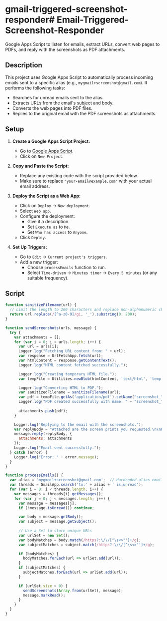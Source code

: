 # gmail-triggered-screenshot-responder# Email-Triggered-Screenshot-Responder

Google Apps Script to listen for emails, extract URLs, convert web pages to PDFs, and reply with the screenshots as PDF attachments.

## Description

This project uses Google Apps Script to automatically process incoming emails sent to a specific alias (e.g., `mygmail+screenshot@gmail.com`). It performs the following tasks:
- Searches for unread emails sent to the alias.
- Extracts URLs from the email's subject and body.
- Converts the web pages into PDF files.
- Replies to the original email with the PDF screenshots as attachments.

## Setup

1. **Create a Google Apps Script Project:**
   - Go to [Google Apps Script](https://script.google.com/).
   - Click on `New Project`.

2. **Copy and Paste the Script:**
   - Replace any existing code with the script provided below.
   - Make sure to replace `"your-email@example.com"` with your actual email address.

3. **Deploy the Script as a Web App:**
   - Click on `Deploy` -> `New deployment`.
   - Select `Web app`.
   - Configure the deployment:
     - Give it a description.
     - Set `Execute as` to `Me`.
     - Set `Who has access` to `Anyone`.
   - Click `Deploy`.

4. **Set Up Triggers:**
   - Go to `Edit` -> `Current project's triggers`.
   - Add a new trigger:
     - Choose `processEmails` function to run.
     - Select `Time-driven` -> `Minutes timer` -> `Every 5 minutes` (or any suitable frequency).

## Script

```javascript
function sanitizeFilename(url) {
  // Limit the length to 200 characters and replace non-alphanumeric characters with underscores
  return url.replace(/[^a-z0-9]/gi, '_').substring(0, 200); 
}

function sendScreenshots(urls, message) {
  try {
    var attachments = [];
    for (var i = 0; i < urls.length; i++) {
      var url = urls[i];
      Logger.log("Fetching URL content from: " + url);
      var response = UrlFetchApp.fetch(url);
      var htmlContent = response.getContentText();
      Logger.log("HTML content fetched successfully.");

      Logger.log("Creating temporary HTML file.");
      var tempFile = Utilities.newBlob(htmlContent, 'text/html', 'temp.html');

      Logger.log("Converting HTML to PDF.");
      var sanitizedFilename = sanitizeFilename(url);
      var pdf = tempFile.getAs('application/pdf').setName("screenshot_" + sanitizedFilename + ".pdf");
      Logger.log("PDF created successfully with name: " + "screenshot_" + sanitizedFilename + ".pdf");
      
      attachments.push(pdf);
    }

    Logger.log("Replying to the email with the screenshots.");
    var replyBody = "Attached are the screen prints you requested.\n\nURLs:\n" + urls.join("\n");
    message.reply(replyBody, {
      attachments: attachments
    });
    Logger.log("Email sent successfully.");
  } catch (error) {
    Logger.log("Error: " + error.message);
  }
}

function processEmails() {
  var alias = 'mygmail+screenshot@gmail.com';  // Hardcoded alias email
  var threads = GmailApp.search('to:' + alias + ' is:unread');
  for (var i = 0; i < threads.length; i++) {
    var messages = threads[i].getMessages();
    for (var j = 0; j < messages.length; j++) {
      var message = messages[j];
      if (!message.isUnread()) continue;

      var body = message.getBody();
      var subject = message.getSubject();
      
      // Use a Set to store unique URLs
      var urlSet = new Set();
      var bodyMatches = body.match(/https?:\/\/[^\s<>"']+/g);
      var subjectMatches = subject.match(/https?:\/\/[^\s<>"']+/g);

      if (bodyMatches) {
        bodyMatches.forEach(url => urlSet.add(url));
      }
      if (subjectMatches) {
        subjectMatches.forEach(url => urlSet.add(url));
      }

      if (urlSet.size > 0) {
        sendScreenshots(Array.from(urlSet), message);
        message.markRead();
      }
    }
  }
}

